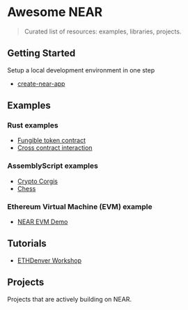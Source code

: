 # Awesome NEAR

> Curated list of resources: examples, libraries, projects.

## Getting Started
Setup a local development environment in one step
* [create-near-app](https://github.com/nearprotocol/create-near-app)

## Examples

### Rust examples

* [Fungible token contract](https://github.com/nearprotocol/near-bindgen/tree/master/examples/fun-token)
* [Cross contract interaction](https://github.com/nearprotocol/near-bindgen/tree/master/examples/cross-contract-high-level)

### AssemblyScript examples
* [Crypto Corgis](https://github.com/nearprotocol/crypto-corgis-solution)
* [Chess](https://github.com/nearprotocol/near-chess)

### Ethereum Virtual Machine (EVM) example
* [NEAR EVM Demo](https://github.com/kcole16/near-evm-demo)

## Tutorials
* [ETHDenver Workshop](https://github.com/nearprotocol/ethdenver-workshop)

## Projects

Projects that are actively building on NEAR.



